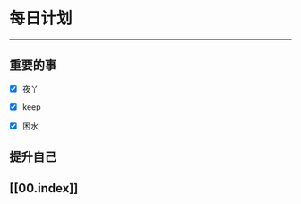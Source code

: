 
# 每日计划
---
## 重要的事

- [x]    夜丫
- [x]   keep
- [x]  困水



## 提升自己

  



## [[00.index]]










